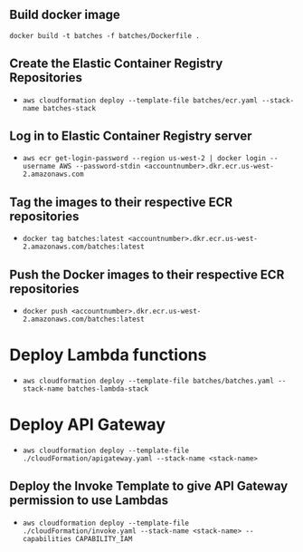 ## Build docker image

`docker build -t batches -f batches/Dockerfile .`

## Create the Elastic Container Registry Repositories

- `aws cloudformation deploy --template-file batches/ecr.yaml --stack-name batches-stack `

## Log in to Elastic Container Registry server

- `aws ecr get-login-password --region us-west-2 | docker login --username AWS --password-stdin <accountnumber>.dkr.ecr.us-west-2.amazonaws.com`

## Tag the images to their respective ECR repositories

- `docker tag batches:latest <accountnumber>.dkr.ecr.us-west-2.amazonaws.com/batches:latest`

## Push the Docker images to their respective ECR repositories

- `docker push <accountnumber>.dkr.ecr.us-west-2.amazonaws.com/batches:latest`

# Deploy Lambda functions

- `aws cloudformation deploy --template-file batches/batches.yaml --stack-name batches-lambda-stack`

# Deploy API Gateway

- `aws cloudformation deploy --template-file ./cloudFormation/apigateway.yaml --stack-name <stack-name>`

## Deploy the Invoke Template to give API Gateway permission to use Lambdas

- `aws cloudformation deploy --template-file ./cloudFormation/invoke.yaml --stack-name <stack-name> --capabilities CAPABILITY_IAM`
